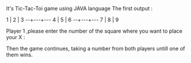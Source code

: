 It's Tic-Tac-Toi game using JAVA language 
The first output :

1 | 2 | 3
--+---+---
4 | 5 | 6
--+---+---
7 | 8 | 9

Player 1  ,please enter the number of the square where you want to place your X :

Then the game continues, taking a number from both players untill one of them wins.
